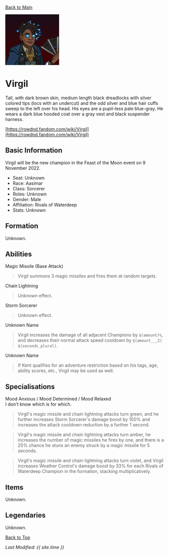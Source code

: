 [Back to Main](index.md)

![Profile Picture](images/profile_virgil.png)
# Virgil
Tall, with dark brown skin, medium length black dreadlocks with silver colored tips (locs with an undercut) and the odd silver and blue hair cuffs sweep to the left over his head. His eyes are a pupil-less pale blue-gray. He wears a dark blue hooded coat over a gray vest and black suspender harness.

[https://rowdnd.fandom.com/wiki/Virgil](https://rowdnd.fandom.com/wiki/Virgil)

## Basic Information
Virgil will be the new champion in the Feast of the Moon event on 9 November 2022.

* Seat: Unknown
* Race: Aasimar
* Class: Sorcerer
* Roles: Unknown
* Gender: Male
* Affiliation: Rivals of Waterdeep
* Stats: Unknown

## Formation
Unknown.
<!-- Uncomment once formation is available. -->
<!-- ![Formation Layout](images/formation_virgil.png) -->

## Abilities
Magic Missile (Base Attack)
> Virgil summons 3 magic missiles and fires them at random targets.

Chain Lightning
> Unknown effect.

Storm Sorcerer
> Unknown effect.

Unknown Name
> Virgil increases the damage of all adjacent Champions by `$(amount)%`, and decreases their normal attack speed cooldown by `$(amount___2)` `$(seconds_plural)`.

Unknown Name
> If Kent qualifies for an adventure restriction based on his tags, age, ability scores, etc., Virgil may be used as well.

## Specialisations
Mood Anxious / Mood Determined / Mood Relaxed  
I don't know which is for which.
> Virgil's magic missile and chain lightning attacks turn green, and he further increases Storm Sorcerer's damage boost by 100% and increases the attack cooldown reduction by a further 1 second.

>Virgil's magic missile and chain lightning attacks turn amber, he increases the number of magic missiles he fires by one, and there is a 25% chance he stuns an enemy struck by a magic missile for 5 seconds.

> Virgil's magic missile and chain lightning attacks turn violet, and Virgil increases Weather Control's damage boost by 33% for each Rivals of Waterdeep Champion in the formation, stacking multiplicatively.

## Items
Unknown.

## Legendaries
Unknown.

[Back to Top](#top)

*Last Modified: {{ site.time }}*
